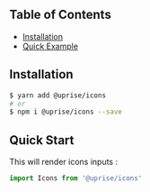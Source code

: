 ## Table of Contents

- [Installation](#installation)
- [Quick Example](#quick-start)

## Installation

```bash
$ yarn add @uprise/icons 
# or
$ npm i @uprise/icons --save
```

## Quick Start

This will render icons inputs :

```javascript
import Icons from '@uprise/icons'
```
